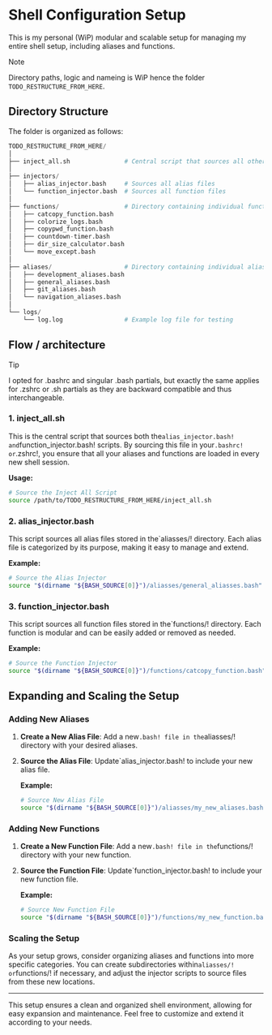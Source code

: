 # Shell Configuration Setup
This is my personal (WiP) modular and scalable setup for managing my entire shell setup, including aliases and functions. 

> [!NOTE]
> Directory paths, logic and nameing is WiP hence the folder `TODO_RESTRUCTURE_FROM_HERE`.

## Directory Structure

The folder is organized as follows:

```python
TODO_RESTRUCTURE_FROM_HERE/
│
├── inject_all.sh               # Central script that sources all other injectors
│
├── injectors/
│   ├── alias_injector.bash     # Sources all alias files
│   └── function_injector.bash  # Sources all function files
│
├── functions/                  # Directory containing individual function scripts
│   ├── catcopy_function.bash
│   ├── colorize_logs.bash
│   ├── copypwd_function.bash
│   ├── countdown-timer.bash
│   ├── dir_size_calculator.bash
│   └── move_except.bash
│
├── aliases/                    # Directory containing individual alias scripts
│   ├── development_aliases.bash
│   ├── general_aliases.bash
│   ├── git_aliases.bash
│   └── navigation_aliases.bash
│
└── logs/
    └── log.log                 # Example log file for testing
```

## Flow / architecture

> [!TIP]
>  I opted for .bashrc and singular .bash partials, but exactly the same applies for .zshrc or .sh partials as they are backward compatible and thus interchangeable. 

### 1. **inject_all.sh**

This is the central script that sources both the`alias_injector.bash! and`function_injector.bash! scripts. By sourcing this file in your`.bashrc! or`.zshrc!, you ensure that all your aliases and functions are loaded in every new shell session.

**Usage:**

```bash
# Source the Inject All Script
source /path/to/TODO_RESTRUCTURE_FROM_HERE/inject_all.sh
```

### 2. **alias_injector.bash**

This script sources all alias files stored in the`aliasses/! directory. Each alias file is categorized by its purpose, making it easy to manage and extend.

**Example:**

```bash
# Source the Alias Injector
source "$(dirname "${BASH_SOURCE[0]}")/aliasses/general_aliasses.bash"
```

### 3. **function_injector.bash**

This script sources all function files stored in the`functions/! directory. Each function is modular and can be easily added or removed as needed.

**Example:**

```bash
# Source the Function Injector
source "$(dirname "${BASH_SOURCE[0]}")/functions/catcopy_function.bash"
```

## Expanding and Scaling the Setup

### Adding New Aliases

1. **Create a New Alias File**: Add a new`.bash! file in the`aliasses/! directory with your desired aliases.
2. **Source the Alias File**: Update`alias_injector.bash! to include your new alias file.

   **Example:**

   ```bash
   # Source New Alias File
   source "$(dirname "${BASH_SOURCE[0]}")/aliasses/my_new_aliases.bash"
   ```

### Adding New Functions

1. **Create a New Function File**: Add a new`.bash! file in the`functions/! directory with your new function.
2. **Source the Function File**: Update`function_injector.bash! to include your new function file.

   **Example:**

   ```bash
   # Source New Function File
   source "$(dirname "${BASH_SOURCE[0]}")/functions/my_new_function.bash"
   ```

### Scaling the Setup

As your setup grows, consider organizing aliases and functions into more specific categories. You can create subdirectories within`aliasses/! or`functions/! if necessary, and adjust the injector scripts to source files from these new locations.

---

This setup ensures a clean and organized shell environment, allowing for easy expansion and maintenance. Feel free to customize and extend it according to your needs.

